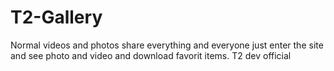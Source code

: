 # T2-Gallery
Normal videos and photos share everything and everyone just enter the site and see photo and video and download favorit items.
T2 dev official 
